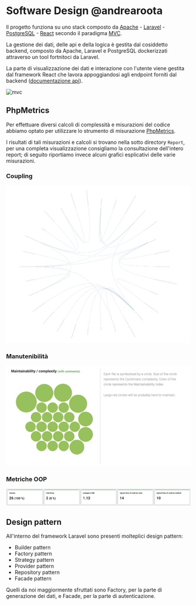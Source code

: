 # Software Design @andrearoota

Il progetto funziona su uno stack composto da [Apache](https://httpd.apache.org/) - [Laravel](https://laravel.com/) - [PostgreSQL](https://www.postgresql.org/) - [React](https://reactjs.org/) secondo il paradigma [MVC](https://en.wikipedia.org/wiki/Model%E2%80%93view%E2%80%93controller).

La gestione dei dati, delle api e della logica è gestita dal cosiddetto backend, composto da Apache, Laravel e PostgreSQL dockerizzati attraverso un tool fortnitoci da Laravel.

La parte di visualizzazione dei dati e interazione con l'utente viene gestita dal framework React che lavora appoggiandosi agli endpoint forniti dal backend ([documentazione api](../API/)).

![mvc](https://upload.wikimedia.org/wikipedia/commons/a/a0/MVC-Process.svg)


## PhpMetrics
Per effettuare diversi calcoli di complessità e misurazioni del codice abbiamo optato per utilizzare lo strumento di misurazione [PhpMetrics](https://www.phpmetrics.org/).

I risultati di tali misurazioni e calcoli si trovano nella sotto directory `Report`, per una completa visualizzazione consigliamo la consultazione dell'intero report; di seguito riportiamo invece alcuni grafici esplicativi delle varie misurazioni.

### Coupling
![img](./Asset/Accoppiamento.png)

### Manutenibilità
![img](./Asset/Maintainability.png)

### Metriche OOP
![img](./Asset/OOP.png)

## Design pattern
All'interno del framework Laravel sono presenti molteplici design pattern:
- Builder pattern
- Factory pattern
- Strategy pattern
- Provider pattern
- Repository pattern
- Facade pattern

Quelli da noi maggiormente sfruttati sono Factory, per la parte di generazione dei dati, e Facade, per la parte di autenticazione.